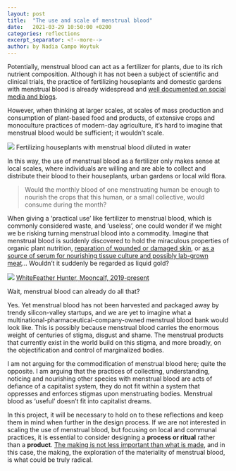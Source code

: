 ```yaml
---
layout: post
title:  "The use and scale of menstrual blood"
date:   2021-03-29 10:50:00 +0200
categories: reflections
excerpt_separator: <!--more-->
author: by Nadia Campo Woytuk
---
```


Potentially, menstrual blood can act as a fertilizer for plants, due to its rich nutrient composition. Although it has not been a subject of scientific and clinical trials, the practice of fertilizing houseplants and domestic gardens with menstrual blood is already widespread and [well documented on social media and blogs](http://peer2pickle.weebly.com/menstrual-blood-fertilizer.html). 

However, when thinking at larger scales, at scales of mass production and consumption of plant-based food and products, of extensive crops and monoculture practices of modern-day agriculture, it’s hard to imagine that menstrual blood would be sufficient; it wouldn’t scale.

![](/menstrual-care-blog/assets/images/pouringplant4.jpg)
<span class="caption">Fertilizing houseplants with menstrual blood diluted in water</span>
<!--more-->

In this way, the use of menstrual blood as a fertilizer only makes sense at local scales, where individuals are willing and are able to collect and distribute their blood to their houseplants, urban gardens or local wild flora.

> Would the monthly blood of one menstruating human be enough to nourish the crops that this human, or a small collective, would consume during the month?

When giving a ‘practical use’ like fertilizer to menstrual blood, which is commonly considered waste, and ‘useless’, one could wonder if we might we be risking turning menstrual blood into a commodity. Imagine that menstrual blood is suddenly discovered to hold the miraculous properties of organic plant nutrition, [reparation of wounded or damaged skin](https://hudson.org.au/latest-news/womb-to-wounds-menstrual-fluid-could-repair-damaged-skin/), or [as a source of serum for nourishing tissue culture and possibly lab-grown meat](https://we-make-money-not-art.com/whitefeather-hunter-the-witch-in-the-lab-coat/)… Wouldn’t it suddenly be regarded as liquid gold?

![](/menstrual-care-blog/assets/images/mooncalf.jpg)
<a href="https://www.whitefeatherhunter.ca/new-research" class="caption">WhiteFeather Hunter, Mooncalf, 2019-present</a>

Wait, menstrual blood can already do all that?

Yes. Yet menstrual blood has not been harvested and packaged away by trendy silicon-valley startups, and we are yet to imagine what a multinational-pharmaceutical-company-owned menstrual blood bank would look like. This is possibly because menstrual blood carries the enormous weight of centuries of stigma, disgust and shame. The menstrual products that currently exist in the world build on this stigma, and more broadly, on the objectification and control of marginalized bodies. 

I am not arguing for the commodification of menstrual blood here; quite the opposite. I am arguing that the practices of collecting, understanding, noticing and nourishing other species with menstrual blood are acts of defiance of a capitalist system, they do not fit within a system that oppresses and enforces stigmas upon menstruating bodies. Menstrual blood as ‘useful’ doesn’t fit into capitalist dreams.

In this project, it will be necessary to hold on to these reflections and keep them in mind when further in the design process. If we are not interested in scaling the use of menstrual blood, but focusing on local and communal practices, it is essential to consider designing a **process or ritual** rather than a **product**. [The making is not less important than what is made](https://www.missingwitches.com/2019/10/23/witches-found-whitefeather-hunter/), and in this case, the making, the exploration of the materiality of menstrual blood, is what could be truly radical.